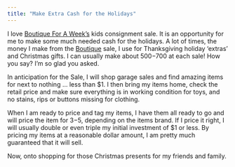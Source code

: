 ```yaml
---
title: "Make Extra Cash for the Holidays"
---
```


I love [Boutique For A Week’s](/) kids consignment sale. It is an opportunity for me to make some much needed cash for the holidays. A lot of times, the money I make from the [Boutique](/) sale, I use for Thanksgiving holiday ‘extras’ and Christmas gifts. I can usually make about $500-$700 at each sale! How you say? I’m so glad you asked.

In anticipation for the Sale, I will shop garage sales and find amazing items for next to nothing … less than $1. I then bring my items home, check the retail price and make sure everything is in working condition for toys, and no stains, rips or buttons missing for clothing.

When I am ready to price and tag my items, I have them all ready to go and will price the item for $3-$5, depending on the items brand. If I price it right, I will usually double or even triple my initial investment of $1 or less. By pricing my items at a reasonable dollar amount, I am pretty much guaranteed that it will sell.

Now, onto shopping for those Christmas presents for my friends and family.
